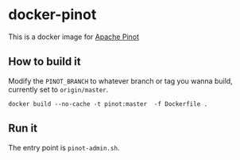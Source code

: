 # docker-pinot
This is a docker image for [Apache Pinot](https://pinot.apache.org/)

## How to build it

Modify the `PINOT_BRANCH` to whatever branch or tag you wanna build, currently set to `origin/master`.

```SHELL
docker build --no-cache -t pinot:master  -f Dockerfile .
```

## Run it

The entry point is `pinot-admin.sh`.
